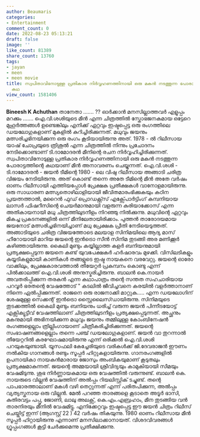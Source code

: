 ```yaml
---
author: Beaumaris
categories:
- Entertainment
comment_count: 0
date: 2022-08-23 05:13:21
draft: false
image: ''
like_count: 81389
share_count: 13760
tags:
- jayan
- meen
- meen movie
title: സ്വപിതാവിനോടുള്ള പ്രതികാര നിർവ്വഹണത്തിനായി ഒരു മകൻ നടത്തുന്ന പോരാട്ടത്തിന്റെ
  കഥ
view_count: 1581406
---
```


**Bineesh K Achuthan** താനേതാ ....... ?? ഓർക്കാൻ മനസില്ലാത്തവർ എളുപ്പം മറക്കും ....... ഐ.വി.ശശിയുടെ മീൻ എന്ന ചിത്രത്തിൽ സ്തോഭജനകമായ ഒട്ടേറെ മുഹൂർത്തങ്ങൾ ഉണ്ടെങ്കിലും എനിക്ക് ഏറ്റവും ഇഷ്ടപ്പെട്ട ഒരു രംഗത്തിലെ ഡയലോഗുകളാണ് മുകളിൽ കുറിച്ചിരിക്കുന്നത്. മധുവും ജയനും മത്സരിച്ചഭിനയിക്കുന്ന ഒരു രംഗം കൂടിയായിരുന്നു അത്. 1978 - ൽ റിലീസായ യാഷ് ചോപ്രയുടെ ത്രിശൂൽ എന്ന ചിത്രത്തിൽ നിന്നും പ്രചോദനം നേടിക്കൊണ്ടാണ് ടി.ദാമോദരൻ മീനിന്റെ രചന നിർവ്വഹിച്ചിരിക്കുന്നത്. സ്വപിതാവിനോടുള്ള പ്രതികാര നിർവ്വഹണത്തിനായി ഒരു മകൻ നടത്തുന്ന പോരാട്ടത്തിന്റെ കഥയാണ് മീൻ അനാവരണം ചെയ്യുന്നത്. ഐ.വി.ശശി - ടി.ദാമോദരൻ - ജയൻ ടീമിന്റെ 1980 - ലെ വിഷു റിലീസായ അങ്ങാടി ചരിത്ര വിജയം നേടിയിരുന്നു. അത് കൊണ്ട് തന്നെ അതേ ടീമിന്റെ മീൻ അതേ വർഷം ഓണം റിലീസായി എത്തിയപ്പോൾ പ്രേക്ഷക പ്രതീക്ഷകൾ വാനോളമായിരുന്നു. ഒരു സാധാരണ മത്സ്യതൊഴിലാളിയായി ജീവിതമാരംഭിക്കുകയും കഠിന പ്രയത്നത്താൽ, മറൈൻ ഫുഡ് പ്രൊഡക്റ്റ്സ് എക്സ്പോർട്ടിംഗ് കമ്പനിയായ ലാസർ ഫിഷറീസിന്റെ ചെയർമാനുമായി വളരുന്ന കുരിയാക്കോസ് എന്ന അതികായനായി മധു ചിത്രത്തിലുടനീളം നിറഞ്ഞു നിൽക്കുന്നു. മധുവിന്റെ ഏറ്റവും മികച്ച പ്രകടനങ്ങളിൽ ഒന്ന് മീനിലേതായിരിക്കാം. പുത്തൻ താരോദയമായ ജയനോട് മത്സരിച്ചഭിനയിച്ചാണ് മധു പ്രേക്ഷക പ്രീതി നേടിയെടുത്തത്. അങ്ങാടിയുടെ ചരിത്ര വിജയത്തോടെ മലയാള സിനിമയിലെ ആദ്യ മാസ് ഹീറോയായി മാറിയ ജയന്റെ ഇൻട്രൊ സീൻ സിനിമ തുടങ്ങി അര മണിക്കൂർ കഴിഞ്ഞായിരുന്നു. കൈലി മുണ്ടും കയ്യില്ലാത്ത കളർ ബനിയനുമായി പ്രത്യക്ഷപ്പെടുന്ന ജയനെ കണ്ട് യുവപേക്ഷകർ ഹർഷാരവം മുഴക്കി. വിസിലടികളും കയ്യടികളുമായി കാണികൾ തങ്ങളുടെ ഇഷ്ട നായകനെ വരവേറ്റു. ജയന്റെ ഓരോ വാക്കിലും, പ്രേക്ഷകാരവത്താൽ തീയേറ്റർ പ്രകമ്പനം കൊണ്ടു എന്ന് പിൽക്കാലത്ത് ഐ.വി.ശശി അനുസ്മരിച്ചിരുന്നു. ബാലൻ കെ.നായർ അവതരിപ്പിക്കുന്ന തരകൻ എന്ന കഥാപാത്രം തന്റെ സന്തത സഹചാരിയായ പറവൂർ ഭരതന്റെ വേഷത്തോട് " കടലിൽ ജീവിച്ചവനെ കരയിൽ വളർത്താനാണ് നിന്നെ ഏൽപ്പിക്കുന്നത്. രാജനെ ഒരു രാജനാക്കി മാറ്റുക..... എന്ന ഡയലോഗിന് ശേഷമുള്ള സെക്കന്റ് ഇൻട്രൊ സ്റ്റൈലൈസ്ഡായിരുന്നു. സിനിമയുടെ തുടക്കത്തിൽ കൈലി മുണ്ടും ബനിയനും ധരിച്ച് വരുന്ന ജയൻ പിന്നീടയോട്ട് എക്സിക്യുട്ടീവ് വേഷത്തിലാണ് ചിത്രത്തിലുടനീളം പ്രത്യക്ഷപ്പെടുന്നത്. അച്ഛനും മകനുമായി അഭിനയിക്കുന്ന മധുവും ജയനും തമ്മിലുള്ള കോംബിനേഷൻ രംഗങ്ങളെല്ലാം ത്രില്ലിംഗായാണ് ചിത്രീകരിച്ചിരിക്കുന്നത്. ജയന്റെ സംഭാഷണങ്ങളെല്ലാം തന്നെ പഞ്ച് ഡയലോഗുകളാണ്. ജയൻ വാ തുറന്നാൽ തീയേറ്ററിൽ കരഘോഷമായിരുന്നു എന്ന് ഒരിക്കൽ ഐ.വി.ശശി പറയുകയുണ്ടായി. യൂസഫലി കേച്ചേരിയുടെ വരികൾക്ക് ജി.ദേവരാജൻ ഈണം നൽകിയ ഗാനങ്ങൾ രണ്ടും സൂപ്പർ ഹിറ്റുകളായിരുന്നു. ഗാനരംഗങ്ങളിൽ ഉപനായികാ നായകൻമാരായ ജോസും അംബികയുമാണ് കൂടുതലും പ്രത്യക്ഷമാകുന്നത്. ജയന്റെ അമ്മയായി ശ്രീവിദ്യയും കാമുകിയായി സീമയും വേഷമിടുന്നു. ശുഭ നിർണ്ണായകമായ ഒരു വേഷത്തിൽ വരുന്നുണ്ട്. ബാലൻ കെ. നായരുടെ വില്ലൻ വേഷത്തിന് അൽപ്പം റിയലിസ്റ്റിക് ടച്ചുണ്ട്. തന്റെ പാപഭാരത്താലാണ് മകൾ വഴി തെറ്റുന്നത് എന്ന് പരിതപിക്കുന്ന, അൽപ്പം വ്യത്യസ്തനായ ഒരു വില്ലൻ. മേൽ പറഞ്ഞ താരങ്ങളെ കൂടാതെ അടൂർ ഭാസി, കുതിരവട്ടം പപ്പു, ജോണി, ലാലു അലക്സ്, കെ.എം.എബ്രഹാം, മീന തുടങ്ങിയ വൻ താരനിരയും മീനിൽ വേഷമിട്ടു. എനിക്കേറ്റവും ഇഷ്ടപ്പെട്ട ഈ ജയൻ ചിത്രം റിലീസ് ചെയ്തിട്ട് ഇന്ന് (ആഗസ്റ്റ് 22 ) 42 വർഷം തികയുന്നു. 1980 ഓണം റിലീസായ മീൻ സൂപ്പർ ഹിറ്റായിരുന്നു എന്നാണ് മനസിലാക്കാനായത്. വിശദവിവരങ്ങൾ ഗ്രൂപ്പംഗങ്ങൾ കൂട്ടി ചേർക്കുമെന്നു പ്രതീക്ഷിക്കുന്നു.